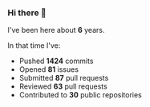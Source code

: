 ### Hi there 👋

I've been here about **6** years.

In that time I've:

- Pushed **1424** commits
- Opened **81** issues
- Submitted **87** pull requests
- Reviewed **63** pull requests
- Contributed to **30** public repositories

<!-- ![My scrobbles](https://lastfm-recently-played.vercel.app/api?user=dotdub) -->
